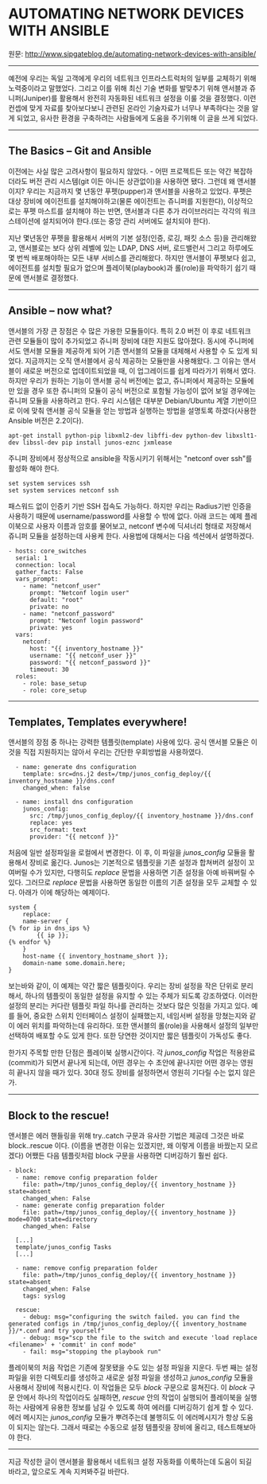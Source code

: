 # AUTOMATING NETWORK DEVICES WITH ANSIBLE

원문: http://www.sipgateblog.de/automating-network-devices-with-ansible/

-----
예전에 우리는 독일 고객에게 우리의 네트워크 인프라스트럭처의 일부를 교체하기 위해 노력중이라고 말했었다. 그리고 이를 위해 최신 기술 변화를 발맞추기 위해 앤서블과 쥬니퍼(Juniper)를 활용해서 완전히 자동화된 네트워크 설정을 이룰 것을 결정했다. 이런 컨셉에 맞게 자료를 찾아보다보니 관련된 온라인 기술자료가 너무나 부족하다는 것을 알게 되었고, 유사한 환경을 구축하려는 사람들에게 도움을 주기위해 이 글을 쓰게 되었다.

-----
## The Basics – Git and Ansible

이전에는 사실 많은 고려사항이 필요하지 않았다. - 어떤 프로젝트든 또는 약간 복잡하더라도 버전 관리 시스템(git 이든 아니든 상관없이)을 사용하면 됐다. 그런데 왜 앤서블이지? 우리는 지금까지 몇 년동안 푸펫(pupper)과 앤서블을 사용하고 있었다. 푸펫은 대상 장비에 에이전트를 설치해야하고(물론 에이전트는 쥬니퍼를 지원한다), 이상적으로는 푸펫 마스트를 설치해야 하는 반면, 앤서블과 다른 추가 라이브러리는 각각의 워크스테이션에 설치되어야 한다.(또는 중앙 관리 서버에도 설치되야 한다). 

지난 몇년동안 푸펫을 활용해서 서버의 기본 설정(인증, 로깅, 패킷 소스 등)을 관리해왔고, 앤서블로는 보다 상위 레벨에 있는 LDAP, DNS 서버, 로드밸런서 그리고 하루에도 몇 번씩 배포해야하는 모든 내부 서비스를 관리해왔다. 하지만 앤서블이 푸펫보다 쉽고, 에이전트를 설치할 필요가 없으며 플레이북(playbook)과 롤(role)을 파악하기 쉽기 때문에 앤서블로 결정했다.

-----
## Ansible – now what?

앤서블의 가장 큰 장점은 수 많은 가용한 모듈들이다. 특히 2.0 버전 이 후로 네트워크 관련 모듈들이 많이 추가되었고 쥬니퍼 장비에 대한 지원도 많아졌다. 동시에 주니퍼에서도 앤서블 모듈을 제공하게 되어 기존 앤서블의 모듈을 대체해서 사용할 수 도 있게 되었다. 지금까지는 오직 앤서블에서 공식 제공하는 모듈만을 사용해왔다. 그 이유는 앤서블이 새로운 버전으로 업데이트되었을 때, 이 업그레이드를 쉽게 따라가기 위해서 였다. 하지만 우리가 원하는 기능이 앤서블 공식 버전에는 없고, 쥬니퍼에서 제공하는 모듈에만 있을 경우 또한 쥬니퍼의 모듈이 공식 버전으로 포함될 가능성이 없어 보일 경우에는 쥬니퍼 모듈을 사용하려고 한다. 우리 시스템은 대부분 Debian/Ubuntu 계열 기반이므로 이에 맞춰 앤서블 공식 모듈을 얻는 방법과 실행하는 방법을 설명토록 하겠다(사용한 Ansible 버전은 2.2이다).

```
apt-get install python-pip libxml2-dev libffi-dev python-dev libxslt1-dev libssl-dev pip install junos-eznc jxmlease
```

주니퍼 장비에서 정상적으로 ansible을 작동시키기 위해서는 "netconf over ssh"를 활성화 해야 한다.

```
set system services ssh 
set system services netconf ssh
```

패스워드 없이 인증키 기반 SSH 접속도 가능하다. 하지만 우리는 Radius기반 인증을 사용하기 때문에 username/password를 사용할 수 밖에 없다. 아래 코드는 예제 플레이북으로 사용자 이름과 암호를 물어보고, netconf 변수에 딕셔너리 형태로 저장해서 쥬니퍼 모듈을 설정하는데 사용케 한다. 사용법에 대해서는 다음 섹션에서 설명하겠다.

```
- hosts: core_switches
  serial: 1
  connection: local
  gather_facts: False
  vars_prompt:
    - name: "netconf_user"
      prompt: "Netconf login user"
      default: "root"
      private: no
    - name: "netconf_password"
      prompt: "Netconf login password"
      private: yes 
  vars:
    netconf:
      host: "{{ inventory_hostname }}"
      username: "{{ netconf_user }}"
      password: "{{ netconf_password }}"
      timeout: 30
  roles:
    - role: base_setup
    - role: core_setup
```

-----
## Templates, Templates everywhere!
앤서블의 장점 중 하나는 강력한 템플릿(template) 사용에 있다. 공식 앤서블 모듈은 이것을 직접 지원하지는 않아서 우리는 간단한 우회방법을 사용하였다.
```
  - name: generate dns configuration
    template: src=dns.j2 dest=/tmp/junos_config_deploy/{{ inventory_hostname }}/dns.conf
    changed_when: false

  - name: install dns configuration
    junos_config:
      src: /tmp/junos_config_deploy/{{ inventory_hostname }}/dns.conf
      replace: yes 
      src_format: text
      provider: "{{ netconf }}"
```

처음에 일반 설정파일을 로컬에서 변경한다. 이 후, 이 파일을 *junos_config* 모듈을 활용해서 장비로 옮긴다. Junos는 기본적으로 템플릿을 기존 설정과 합쳐버려 설정이 꼬여버릴 수가 있지만, 다행히도 *replace* 문법을 사용하면 기존 설정을 아예 바꿔버릴 수 있다. 그러므로 *replace* 문법을 사용하면 동일한 이름의 기존 설정을 모두 교체할 수 있다. 아래가 이에 해당하는 예제이다.
```
system {
    replace:
    name-server {
{% for ip in dns_ips %}
        {{ ip }};
{% endfor %}
    }
    host-name {{ inventory_hostname_short }};
    domain-name some.domain.here;
}
```

보는바와 같이, 이 예제는 약간 짧은 템플릿이다. 우리는 장비 설정을 작은 단위로 분리해서, 하나의 템플릿이 동일한 설정을 유지할 수 있는 주체가 되도록 강조하였다. 이러한 설정의 분리는 커다란 템플릿 파일 하나를 관리하는 것보다 많은 잇점을 가지고 있다. 예를 들어, 중요한 스위치 인터페이스 설정이 실패했는지, 네임서버 설정을 망쳤는지와 같이 에러 위치를 파악하는데 유리하다. 또한 앤서블의 롤(role)을 사용해서 설정의 일부만 선택하여 배포할 수도 있게 한다. 또한 당연한 것이지만 짧은 템플릿이 가독성도 좋다.

한가지 주목할 만한 단점은 플레이북 실행시간이다. 각 *junos_config* 작업은 적용완료(commit)가 되면서 끝나게 되는데, 어떤 경우는 수 초안에 끝나지만 어떤 경우는 영원히 끝나지 않을 때가 있다. 30대 정도 장비를 설정하면서 영원히 기다릴 수는 없지 않은가.

-----
## Block to the rescue!

앤서블은 에러 핸들링을 위해 try..catch 구문과 유사한 기법은 제공데 그것은 바로 block..rescue 이다. (이름을 변경한 이유는 있겠지만, 왜 이렇게 이름을 바꿨는지 모르겠다)
어쨌든 다음 템플릿처럼 block 구문을 사용하면 디버깅하기 훨씬 쉽다.

```
- block:
  - name: remove config preparation folder
    file: path=/tmp/junos_config_deploy/{{ inventory_hostname }} state=absent
    changed_when: False
  - name: generate config preparation folder
    file: path=/tmp/junos_config_deploy/{{ inventory_hostname }} mode=0700 state=directory
    changed_when: False

  [...]
  template/junos_config Tasks
  [...]

  - name: remove config preparation folder
    file: path=/tmp/junos_config_deploy/{{ inventory_hostname }} state=absent
    changed_when: False
    tags: syslog

  rescue:
    - debug: msg="configuring the switch failed. you can find the generated configs in /tmp/junos_config_deploy/{{ inventory_hostname }}/*.conf and try yourself"
    - debug: msg="scp the file to the switch and execute 'load replace <filename>' + 'commit' in conf mode"
    - fail: msg="stopping the playbook run"
```

플레이북의 처음 작업은 기존에 잘못됐을 수도 있는 설정 파일을 지운다. 두번 째는 설정파일을 위한 디렉토리를 생성하고 새로운 설정 파일을 생성하고 *junos_config* 모듈을 사용해서 장비에 적용시킨다. 이 작업들은 모두 *block* 구문으로 뭉쳐진다. 이 *block* 구문 안에서 하나의 작업이라도 실패하면, *rescue* 안의 작업이 실행되어 플레이북을 실행하는 사람에게 유용한 정보를 남길 수 있도록 하여 에러를 디버깅하기 쉽게 할 수 있다. 에러 메시지는 *junos_config* 모듈가 뿌려주는데 불행히도 이 에러메시지가 항상 도움이 되지는 않는다. 그래서 때로는 수동으로 설정 템플릿을 장비에 올리고, 테스트해보아야 한다.

-----
지금 작성한 글이 앤서블을 활용해서 네트워크 설정 자동화를 이룩하는데 도움이 되길 바라고, 앞으로도 계속 지켜봐주길 바란다.